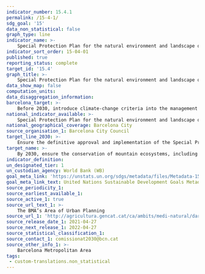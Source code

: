 ```yaml
---
indicator_number: 15.4.1
permalink: /15-4-1/
sdg_goal: '15'
data_non_statistical: false
graph_type: line
indicator_name: >-
    Special Protection Plan for the natural environment and landscape of the Serra de Collserola Natural Park (PEPNAT)
indicator_sort_order: 15-04-01
published: true
reporting_status: complete
target_id: '15.4'
graph_title: >-
    Special Protection Plan for the natural environment and landscape of the Serra de Collserola Natural Park (PEPNAT)
data_show_map: false
computation_units: 
data_disaggregation_information:
barcelona_target: >-
    Before 2030, introduce climate-change criteria into the management of the Serra de Collserola Natural Park
national_indicator_available: >-
    Special Protection Plan for the natural environment and landscape of the Serra de Collserola Natural Park (PEPNAT)
national_geographical_coverage: Barcelona City
source_organisation_1: Barcelona City Council
target_line_2030: >-
    Ensure the definitive approval and implementation of the Special Protection Plan for the natural environment and landscape of the Serra de Collserola Natural Park (PEPNAT)
target_name: >-
    By 2030, ensure the conservation of mountain ecosystems, including their biodiversity, in order to enhance their capacity to provide benefits that are essential for sustainable development
indicator_definition:
un_designated_tier: 1
un_custodian_agency: World Bank (WB)
goal_meta_link: 'https://unstats.un.org/sdgs/metadata/files/Metadata-15-04-01.pdf'
goal_meta_link_text: United Nations Sustainable Development Goals Metadata (pdf 894kB)
source_periodicity_1: 
source_earliest_available_1: 
source_active_1: true
source_url_text_1: >-
    The BMA’s Area of Urban Planning
source_url_1: 'http://agricultura.gencat.cat/ca/ambits/medi-natural/dar_prevencio_incendis_nou/dar_dades_incendis/files/documents/pla_pel_clima_-_informe_anual201841219.pdf'
source_release_date_1: 2021-04-27
source_next_release_1: 2022-04-27
source_statistical_classification_1: 
source_contact_1: comissionat2030@bcn.cat
source_other_info_1: >-
    Barcelona Metropolitan Area
tags:
 - custom-translations.non_statistical
---
```


